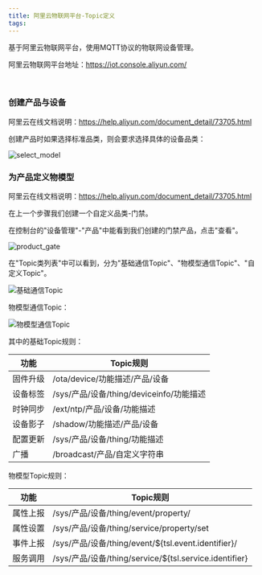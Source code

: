 ```yaml
---
title: 阿里云物联网平台-Topic定义
tags:
---
```


基于阿里云物联网平台，使用MQTT协议的物联网设备管理。

阿里云物联网平台地址：https://iot.console.aliyun.com/

<!--more-->

<br/>

### 创建产品与设备

阿里云在线文档说明：https://help.aliyun.com/document_detail/73705.html

创建产品时如果选择标准品类，则会要求选择具体的设备品类：

![select_model](G:\Blog\source\resources\aliyun_IOT\select_model.png)

### 为产品定义物模型

阿里云在线文档说明：https://help.aliyun.com/document_detail/73705.html

在上一个步骤我们创建一个自定义品类-门禁。

在控制台的"设备管理"-"产品"中能看到我们创建的门禁产品，点击"查看"。

![product_gate](G:\Blog\source\resources\aliyun_IOT\product_gate.png)

在"Topic类列表"中可以看到，分为"基础通信Topic"、"物模型通信Topic"、"自定义Topic"。

![基础通信Topic](G:\Blog\source\resources\aliyun_IOT\基础通信Topic.png)

物模型通信Topic：

![物模型通信Topic](G:\Blog\source\resources\aliyun_IOT\物模型通信Topic.png)

其中的基础Topic规则：

| 功能     | Topic规则                                |
| -------- | ---------------------------------------- |
| 固件升级 | /ota/device/功能描述/产品/设备           |
| 设备标签 | /sys/产品/设备/thing/deviceinfo/功能描述 |
| 时钟同步 | /ext/ntp/产品/设备/功能描述              |
| 设备影子 | /shadow/功能描述/产品/设备               |
| 配置更新 | /sys/产品/设备/thing/功能描述            |
| 广播     | /broadcast/产品/自定义字符串             |

物模型Topic规则：

| 功能     | Topic规则                                              |
| -------- | ------------------------------------------------------ |
| 属性上报 | /sys/产品/设备/thing/event/property/                   |
| 属性设置 | /sys/产品/设备/thing/service/property/set              |
| 事件上报 | /sys/产品/设备/thing/event/${tsl.event.identifier}/    |
| 服务调用 | /sys/产品/设备/thing/service/${tsl.service.identifier} |

